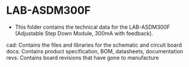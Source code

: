 LAB-ASDM300F
=========
* This folder contains the technical data for the LAB-ASDM300F (Adjustable Step Down Module, 300mA with feedback). 

cad:  Contains the files and libraries for the schematic and circuit board 
docs: Contains product specification, BOM, datasheets, documentation
revs: Contains board revisions that have gone to manufacture
